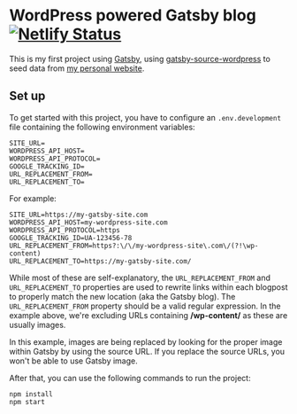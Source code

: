 # WordPress powered Gatsby blog [![Netlify Status](https://api.netlify.com/api/v1/badges/7d74b2f7-8c18-46cc-8d56-477fc30997fd/deploy-status)](https://app.netlify.com/sites/dimitrim/deploys)
This is my first project using [Gatsby](https://www.gatsbyjs.org/), using [gatsby-source-wordpress](https://www.gatsbyjs.org/packages/gatsby-source-wordpress/) to seed data from [my personal website](https://g00glen00b.be/).

## Set up
To get started with this project, you have to configure an `.env.development` file containing the following environment variables:

```env
SITE_URL=
WORDPRESS_API_HOST=
WORDPRESS_API_PROTOCOL=
GOOGLE_TRACKING_ID=
URL_REPLACEMENT_FROM=
URL_REPLACEMENT_TO=
```

For example:

```env
SITE_URL=https://my-gatsby-site.com
WORDPRESS_API_HOST=my-wordpress-site.com
WORDPRESS_API_PROTOCOL=https
GOOGLE_TRACKING_ID=UA-123456-78
URL_REPLACEMENT_FROM=https?:\/\/my-wordpress-site\.com\/(?!\wp-content)
URL_REPLACEMENT_TO=https://my-gatsby-site.com/
```

While most of these are self-explanatory, the `URL_REPLACEMENT_FROM` and `URL_REPLACEMENT_TO` properties are used to rewrite links within each blogpost to properly match the new location (aka the Gatsby blog). The `URL_REPLACEMENT_FROM` property should be a valid regular expression. In the example above, we're excluding URLs containing **/wp-content/** as these are usually images.

In this example, images are being replaced by looking for the proper image within Gatsby by using the source URL. If you replace the source URLs, you won't be able to use Gatsby image.

After that, you can use the following commands to run the project:

```shell
npm install
npm start
```
